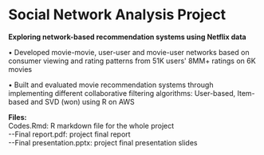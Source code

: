 # Social Network Analysis Project
**Exploring network-based recommendation systems using Netflix data**

• Developed movie-movie, user-user and movie-user networks based on consumer viewing and rating patterns from 51K users' 8MM+ ratings on 6K movies <br>

• Built and evaluated movie recommendation systems through implementing different collaborative filtering algorithms: User-based, Item-based and SVD (won) using R on AWS

**Files:**<br>
Codes.Rmd: R markdown file for the whole project <br>
--Final report.pdf: project final report <br>
--Final presentation.pptx: project final presentation slides
